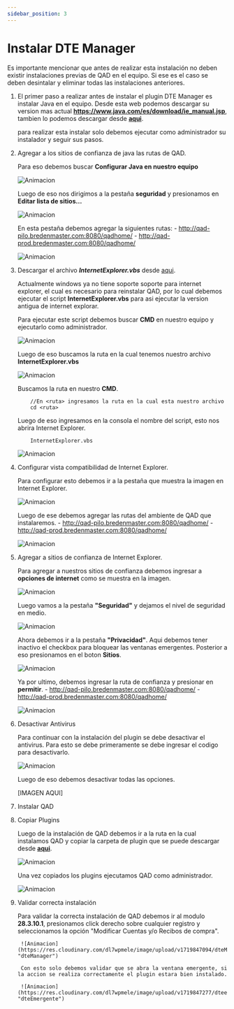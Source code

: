 ```yaml
---
sidebar_position: 3
---
```


# Instalar DTE Manager

Es importante mencionar que antes de realizar esta instalación no deben existir instalaciones previas de QAD en el equipo. Si ese es el caso se deben desintalar y eliminar todas las instalaciones anteriores.

1. El primer paso a realizar antes de instalar el plugin DTE Manager es instalar Java en el equipo. Desde esta web podemos descargar su version mas actual **https://www.java.com/es/download/ie_manual.jsp**, tambien lo podemos descargar desde **[aqui](https://drive.google.com/file/d/1JDi7yKUzFHSGpz09nHLkDIpTA1ynEM4L/view?usp=drive_link)**. 

    para realizar esta instalar solo debemos ejecutar como administrador su instalador y seguir sus pasos.

2. Agregar a los sitios de confianza de java las rutas de QAD.

    Para eso debemos buscar **Configurar Java en nuestro equipo**

    ![Animacion](https://res.cloudinary.com/dl7wpmele/image/upload/v1717608179/configurarJava_t2hvik.png "configurarJava")

    Luego de eso nos dirigimos a la pestaña **seguridad** y presionamos en **Editar lista de sitios...**

    ![Animacion](https://res.cloudinary.com/dl7wpmele/image/upload/v1717608377/sitiosConfianzaJava_yhfdgv.png "sitiosConfinza")

    En esta pestaña debemos agregar la siguientes rutas:
        - http://qad-pilo.bredenmaster.com:8080/qadhome/
        - http://qad-prod.bredenmaster.com:8080/qadhome/

    ![Animacion](https://res.cloudinary.com/dl7wpmele/image/upload/v1717608909/listasitios_jndrud.png "listasitios")

3. Descargar el archivo ___InternetExplorer.vbs___ desde [aqui](https://drive.google.com/file/d/1mvYkN7a113aHcfxYx4XE0NWz9MJju9Yz/view?usp=drive_link).

    Actualmente windows ya no tiene soporte soporte para internet explorer, el cual es necesario para reinstalar QAD, por lo cual debemos ejecutar el script **InternetExplorer.vbs** para asi ejecutar la version antigua de internet explorar.

    Para ejecutar este script debemos buscar **CMD** en nuestro equipo y ejecutarlo como administrador. 

    ![Animacion](https://res.cloudinary.com/dl7wpmele/image/upload/v1717694872/cmd_outqil.png "buscaCMD")

    Luego de eso buscamos la ruta en la cual tenemos nuestro archivo **InternetExplorer.vbs** 

    ![Animacion](https://res.cloudinary.com/dl7wpmele/image/upload/v1717695020/rutaIEvbs_dntbmr.png "rutaIEvbs")

    Buscamos la ruta en nuestro **CMD**.

    ~~~
        //En <ruta> ingresamos la ruta en la cual esta nuestro archivo 
        cd <ruta>
    ~~~

    Luego de eso ingresamos en la consola el nombre del script, esto nos abrira Internet Explorer.

    ~~~
        InternetExplorer.vbs
    ~~~

    ![Animacion](https://res.cloudinary.com/dl7wpmele/image/upload/v1717695633/IE_mqkfqi.png "IE")

4. Configurar vista compatibilidad de Internet Explorer.

    Para configurar esto debemos ir a la pestaña que muestra la imagen en Internet Explorer.

    ![Animacion](https://res.cloudinary.com/dl7wpmele/image/upload/v1717771395/configurarVistaCompatibilidad_efgdqf.png "configurarVistaCompatibilidad")

    Luego de ese debemos agregar las rutas del ambiente de QAD que instalaremos.
        - http://qad-pilo.bredenmaster.com:8080/qadhome/
        - http://qad-prod.bredenmaster.com:8080/qadhome/

    ![Animacion](https://res.cloudinary.com/dl7wpmele/image/upload/v1717771542/configurarVistaCompatibilidad2_sx6pwr.png "configurarVistaCompatibilidad2")

5. Agregar a sitios de confianza de Internet Explorer.

    Para agregar a nuestros sitios de confianza debemos ingresar a **opciones de internet** como se muestra en la imagen.

    ![Animacion](https://res.cloudinary.com/dl7wpmele/image/upload/v1718055445/1-IEopcionesInternet_pfp5c4.png "IEOpcionesInternet")

    Luego vamos a la pestaña **"Seguridad"** y dejamos el nivel de seguridad en medio.

    ![Animacion](https://res.cloudinary.com/dl7wpmele/image/upload/v1718055561/2-Seguridad_pyiija.png "nivelSeguridad")

    Ahora debemos ir a la pestaña **"Privacidad"**. Aqui debemos tener inactivo el checkbox para bloquear las ventanas emergentes. Posterior a eso presionamos en el boton **Sitios**.

    ![Animacion](https://res.cloudinary.com/dl7wpmele/image/upload/v1718055740/2-Privacidad_h733sr.png "privacidad")

    Ya por ultimo, debemos ingresar la ruta de confianza y presionar en **permitir**.
        - http://qad-pilo.bredenmaster.com:8080/qadhome/
        - http://qad-prod.bredenmaster.com:8080/qadhome/

    ![Animacion](https://res.cloudinary.com/dl7wpmele/image/upload/v1718055999/3-sitiosConfianza_nk5tex.png "sConfianza")


6. Desactivar Antivirus

    Para continuar con la instalación del plugin se debe desactivar el antivirus. Para esto se debe primeramente se debe ingresar el codigo para desactivarlo.

    ![Animacion](https://res.cloudinary.com/dl7wpmele/image/upload/v1719845329/sophos_owwlfo.png "sophos")

    Luego de eso debemos desactivar todas las opciones.

    [IMAGEN AQUI]

7. Instalar QAD
8. Copiar Plugins

    Luego de la instalación de QAD debemos ir a la ruta en la cual instalamos QAD y copiar la carpeta de plugin que se puede descargar desde **[aqui](https://drive.google.com/drive/folders/17svGWDPnskGQBBwVXORy6cHN1z3BrzXw?usp=drive_link)**. 

    ![Animacion](https://res.cloudinary.com/dl7wpmele/image/upload/v1719846665/plugins_yjwmav.png "plugins")

    Una vez copiados los plugins ejecutamos QAD como administrador.
    
    ![Animacion](https://res.cloudinary.com/dl7wpmele/image/upload/v1719846925/ejecutarAdministrador_cuccok.png "pluginsAdministrador")

9. Validar correcta instalación

    Para validar la correcta instalación de QAD debemos ir al modulo **28.3.10.1**, presionamos click derecho sobre cualquier registro y seleccionamos la opción "Modificar Cuentas y/o Recibos de compra".

        ![Animacion](https://res.cloudinary.com/dl7wpmele/image/upload/v1719847094/dteManager_wg7p6d.png "dteManager")
        
        Con esto solo debemos validar que se abra la ventana emergente, si la accion se realiza correctamente el plugin estara bien instalado.

        ![Animacion](https://res.cloudinary.com/dl7wpmele/image/upload/v1719847277/dteemergente_hojvad.png "dteEmergente")







